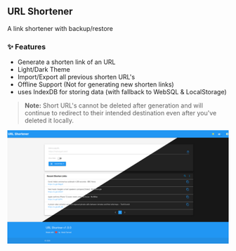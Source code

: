 ## URL Shortener

A link shortener with backup/restore

### :sparkles: Features

- Generate a shorten link of an URL
- Light/Dark Theme
- Import/Export all previous shorten URL's
- Offline Support (Not for generating new shorten links)
- uses IndexDB for storing data (with fallback to WebSQL & LocalStorage)

> **Note:** Short URL's cannot be deleted after generation and will continue to redirect to their intended destination even after you've deleted it locally.

[![url shortener app screenshot](readme/url_shortener_screenshot.png 'URL Shortener App Light/Dark Screenshot')](https://abdulsamad.github.io/url_shortener_is.gd)
